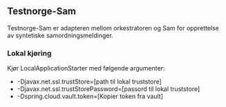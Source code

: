 ## Testnorge-Sam
Testnorge-Sam er adapteren mellom orkestratoren og Sam for opprettelse av syntetiske samordningsmeldinger.

### Lokal kjøring
Kjør LocalApplicationStarter med følgende argumenter:
 - -Djavax.net.ssl.trustStore=[path til lokal truststore]
 - -Djavax.net.ssl.trustStorePassword=[passord til lokal truststore]
 - -Dspring.cloud.vault.token=[Kopier token fra vault]